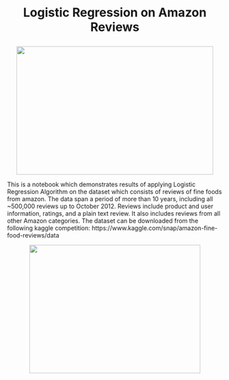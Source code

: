 # <p align="center">Logistic Regression on Amazon Reviews</p>
<p align="center">
  <img width="460" height="300" src="https://i0.wp.com/dataaspirant.com/wp-content/uploads/2017/03/logistic_regression_model.jpg?w=700&ssl=1">
</p>
This is a notebook  which demonstrates results of applying Logistic Regression Algorithm on the dataset which consists of reviews of
fine foods from amazon. The data span a period of more than 10 years, 
including all ~500,000 reviews up to October 2012. Reviews include product and user information, 
ratings, and a plain text review. It also includes reviews from all other Amazon categories.
The dataset can be downloaded from the following kaggle competition: https://www.kaggle.com/snap/amazon-fine-food-reviews/data


<p align="center">
  <img width="400" height="300" src="https://raw.githubusercontent.com/ritchieng/machine-learning-stanford/master/w3_logistic_regression_regularization/logistic_regression_gd.png">
</p>
